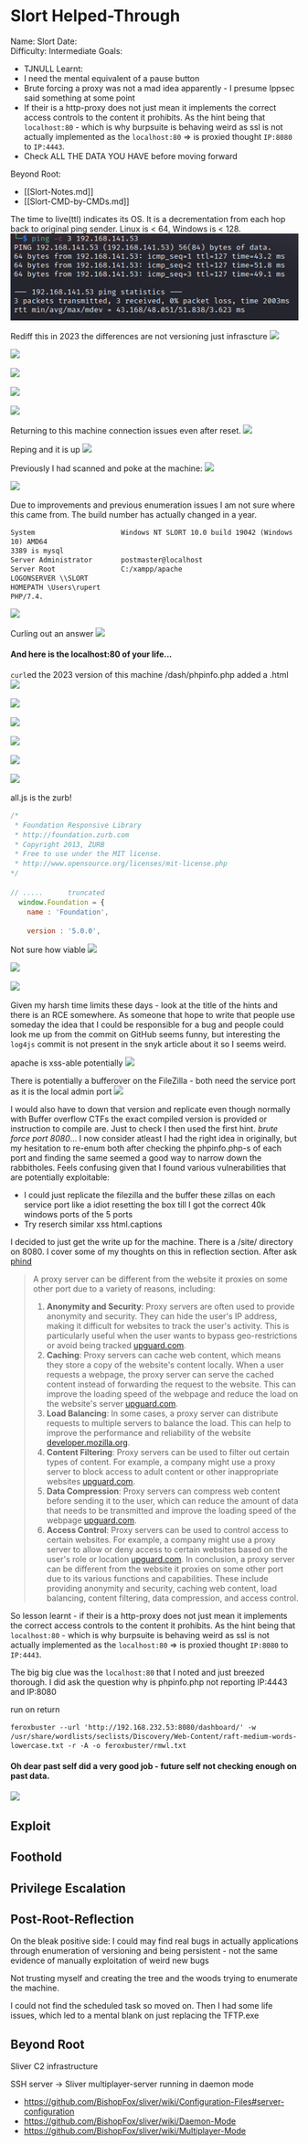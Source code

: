 # Slort Helped-Through

Name: Slort
Date:  
Difficulty:  Intermediate
Goals:  
- TJNULL 
Learnt:
- I need the mental equivalent of a pause button 
- Brute forcing a proxy was not a mad idea apparently - I presume Ippsec said something at some point 
- If their is a http-proxy does not just mean it implements the correct access controls to the content it prohibits. As the hint being that `localhost:80` - which is why burpsuite is behaving weird as ssl is not actually implemented as the `localhost:80` => is proxied thought `IP:8080` to `IP:4443`.
- Check ALL THE DATA YOU HAVE before moving forward

Beyond Root:
- [[Slort-Notes.md]]
- [[Slort-CMD-by-CMDs.md]]

The time to live(ttl) indicates its OS. It is a decrementation from each hop back to original ping sender. Linux is < 64, Windows is < 128.
![ping](Screenshots/ping.png)

Rediff this in 2023 the differences are not versioning just infrascture
![](samepagediffport.png)

![](phpyouradmin.png)

![](nmapity.png)

![](nc5040.png)

![](amap5040.png)

Returning to this machine connection issues even after reset.
![](4443-weirdness.png)

Reping and it is up
![](reping.png)

Previously I had scanned and poke at the machine:
![](4443-phpmyadmin.png)

![](cmesmbenum.png)

Due to improvements and previous enumeration issues I am not sure where this came from. The build number has actually changed in a year. 
```
System                     Windows NT SLORT 10.0 build 19042 (Windows 10) AMD64
3389 is mysql
Server Administrator       postmaster@localhost
Server Root                C:/xampp/apache
LOGONSERVER \\SLORT
HOMEPATH \Users\rupert
PHP/7.4.
```

![](moreweirdness.png)

Curling out an answer
![](curlingoutananswer.png)

#### And here is the localhost:80 of your life...

`curl`ed the 2023 version of this machine /dash/phpinfo.php added a .html 
![](backontarget.png)

![](apacheenv.png)

![](curlversioncheck.png)

![](phpzipfilters.png)

![](rupertsapacheonwebweird.png)

![](morelinksfromthezurbnucleifingerprint.png)

all.js is the zurb!
```js
/*
 * Foundation Responsive Library
 * http://foundation.zurb.com
 * Copyright 2013, ZURB
 * Free to use under the MIT license.
 * http://www.opensource.org/licenses/mit-license.php
*/

// .....      truncated
  window.Foundation = {
    name : 'Foundation',

    version : '5.0.0',
```

Not sure how viable
![](xxsincaptionsoforalllt6zurb.png)

![](htmlcaptions.png)

![](imagecaptions.png)

Given my harsh time limits these days - look at the title of the hints and there is an RCE somewhere. As someone that hope to write that people use someday the idea that I could be responsible for a bug and people could look me up from the commit on GitHub seems funny, but interesting the `log4js` commit is not present in the snyk article about it so I seems weird. 

apache is xss-able potentially
![](apachexxs-potential.png)

There is potentially a bufferover on the FileZilla - both need the service port as it is the local admin port
![](filezillabufferoverflow.png)

I would also have to down that version and replicate even though normally with Buffer overflow CTFs the exact compiled version is provided or instruction to compile are. Just to check I then used the first hint. *brute force port 8080*... I now consider atleast I had the right idea in originally, but my hesitation to re-enum both after checking the phpinfo.php-s of each port and finding the same seemed a good way to narrow down the rabbitholes. Feels confusing given that I found various vulnerabilities that are potentially exploitable:
- I could just replicate the filezilla and the buffer these zillas on each service port like a idiot resetting the box till I got the correct 40k windows ports of the 5 ports
- Try reserch similar xss html.captions 

I decided to just get the write up for the machine. There is a /site/ directory on 8080. I cover some of my thoughts on this in reflection section. After ask [phind](https://www.phind.com/search?cache=qy1ctb6rksarh87a2o3d3iqz) 

>A proxy server can be different from the website it proxies on some other port due to a variety of reasons, including:
>1. **Anonymity and Security**: Proxy servers are often used to provide anonymity and security. They can hide the user's IP address, making it difficult for websites to track the user's activity. This is particularly useful when the user wants to bypass geo-restrictions or avoid being tracked [upguard.com](https://www.upguard.com/blog/proxy-server).
>2. **Caching**: Proxy servers can cache web content, which means they store a copy of the website's content locally. When a user requests a webpage, the proxy server can serve the cached content instead of forwarding the request to the website. This can improve the loading speed of the webpage and reduce the load on the website's server [upguard.com](https://www.upguard.com/blog/proxy-server).
> 3. **Load Balancing**: In some cases, a proxy server can distribute requests to multiple servers to balance the load. This can help to improve the performance and reliability of the website [developer.mozilla.org](https://developer.mozilla.org/en-US/docs/Web/HTTP/Proxy_servers_and_tunneling).
> 4. **Content Filtering**: Proxy servers can be used to filter out certain types of content. For example, a company might use a proxy server to block access to adult content or other inappropriate websites [upguard.com](https://www.upguard.com/blog/proxy-server).
> 5. **Data Compression**: Proxy servers can compress web content before sending it to the user, which can reduce the amount of data that needs to be transmitted and improve the loading speed of the webpage [upguard.com](https://www.upguard.com/blog/proxy-server).
> 6. **Access Control**: Proxy servers can be used to control access to certain websites. For example, a company might use a proxy server to allow or deny access to certain websites based on the user's role or location [upguard.com](https://www.upguard.com/blog/proxy-server).
> In conclusion, a proxy server can be different from the website it proxies on some other port due to its various functions and capabilities. These include providing anonymity and security, caching web content, load balancing, content filtering, data compression, and access control.

So lesson learnt - if their is a http-proxy does not just mean it implements the correct access controls to the content it prohibits. As the hint being that `localhost:80` - which is why burpsuite is behaving weird as ssl is not actually implemented as the `localhost:80` => is proxied thought `IP:8080` to `IP:4443`.

The big big clue was the `localhost:80` that I noted and just breezed thorough. I did ask the question why is phpinfo.php not reporting IP:4443 and IP:8080

run on return
```
feroxbuster --url 'http://192.168.232.53:8080/dashboard/' -w /usr/share/wordlists/seclists/Discovery/Web-Content/raft-medium-words-lowercase.txt -r -A -o feroxbuster/rmwl.txt
```

#### Oh dear past self did a very good job - future self not checking enough on past data.
![](ohdear.png)
## Exploit

## Foothold

## Privilege Escalation



## Post-Root-Reflection  

On the bleak positive side: I could may find real bugs in actually applications through enumeration of versioning and being persistent - not the same evidence of manually exploitation of weird new bugs

Not trusting myself and creating the tree and the woods trying to enumerate the machine. 

I could not find the scheduled task so moved on. Then I had some life issues, which led to a mental blank on just replacing the TFTP.exe 
## Beyond Root

Sliver C2 infrastructure 

SSH server -> Sliver multiplayer-server running in daemon mode 
- https://github.com/BishopFox/sliver/wiki/Configuration-Files#server-configuration
- https://github.com/BishopFox/sliver/wiki/Daemon-Mode
- https://github.com/BishopFox/sliver/wiki/Multiplayer-Mode

